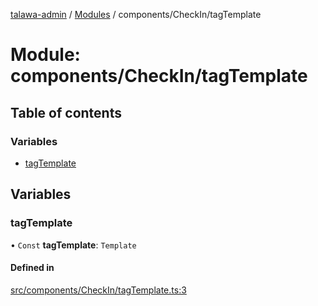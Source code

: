 [talawa-admin](../README.md) / [Modules](../modules.md) / components/CheckIn/tagTemplate

# Module: components/CheckIn/tagTemplate

## Table of contents

### Variables

- [tagTemplate](components_CheckIn_tagTemplate.md#tagtemplate)

## Variables

### tagTemplate

• `Const` **tagTemplate**: `Template`

#### Defined in

[src/components/CheckIn/tagTemplate.ts:3](https://github.com/PalisadoesFoundation/talawa-admin/blob/01a8c9f/src/components/CheckIn/tagTemplate.ts#L3)
